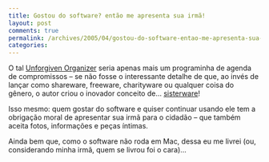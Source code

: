 ```yaml
---
title: Gostou do software? então me apresenta sua irmã!
layout: post
comments: true
permalink: /archives/2005/04/gostou-do-software-entao-me-apresenta-sua-irma.html/
categories:
---
```

O tal <a href="http://spazioinwind.libero.it/unforgiven/frameset.htm" >Unforgiven Organizer</a> seria apenas mais um programinha de agenda de compromissos &#8211; se não fosse o interessante detalhe de que, ao invés de lançar como shareware, freeware, charityware ou qualquer coisa do gênero, o autor criou o inovador conceito de&#8230; <a href="http://spazioinwind.libero.it/unforgiven/sisterware.htm" >sisterware</a>!

Isso mesmo: quem gostar do software e quiser continuar usando ele tem a obrigação moral de apresentar sua irmã para o cidadão &#8211; que também aceita fotos, informações e peças íntimas.

Ainda bem que, como o software não roda em Mac, dessa eu me livrei (ou, considerando minha irmã, quem se livrou foi o cara)&#8230;